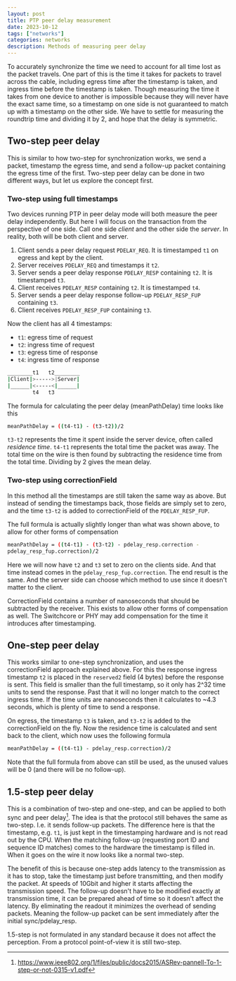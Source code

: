 ```yaml
---
layout: post
title: PTP peer delay measurement
date: 2023-10-12
tags: ["networks"]
categories: networks
description: Methods of measuring peer delay
---
```



To accurately synchronize the time we need to account for all time lost as the
packet travels. One part of this is the time it takes for packets to travel
across the cable, including egress time after the timestamp is taken, and
ingress time before the timestamp is taken. Though measuring the time it takes
from one device to another is impossible because they will never have the exact
same time, so a timestamp on one side is not guaranteed to match up with a
timestamp on the other side. We have to settle for measuring the roundtrip time
and dividing it by 2, and hope that the delay is symmetric.


## Two-step peer delay

This is similar to how two-step for synchronization works, we send a packet,
timestamp the egress time, and send a follow-up packet containing the egress
time of the first. Two-step peer delay can be done in two different ways, but
let us explore the concept first.


### Two-step using full timestamps

Two devices running PTP in peer delay mode will both measure the peer delay
independently. But here I will focus on the transaction from the perspective of
one side. Call one side *client* and the other side the *server*. In reality,
both will be both client and server.

1. Client sends a peer delay request `PDELAY_REQ`. It is timestamped `t1` on
   egress and kept by the client.
2. Server receives `PDELAY_REQ` and timestamps it `t2`.
3. Server sends a peer delay response `PDELAY_RESP` containing `t2`. It is
   timestamped `t3`.
4. Client receives `PDELAY_RESP` containing `t2`. It is timestamped `t4`.
5. Server sends a peer delay response follow-up `PDELAY_RESP_FUP` containing
   `t3`.
6. Client receives `PDELAY_RESP_FUP` containing `t3`.

Now the client has all 4 timestamps:
- `t1`: egress time of request
- `t2`: ingress time of request
- `t3`: egress time of response
- `t4`: ingress time of response

```sh
________t1   t2________
|Client|>----->|Server|
|______|<-----<|______|
        t4   t3
```

The formula for calculating the peer delay (meanPathDelay) time looks like this

```sh
meanPathDelay = ((t4-t1) - (t3-t2))/2
```

`t3-t2` represents the time it spent inside the server device, often called
*residence time*. `t4-t1` represents the total time the packet was away. The
total time on the wire is then found by subtracting the residence time from the
total time. Dividing by 2 gives the mean delay.

### Two-step using correctionField

In this method all the timestamps are still taken the same way as above. But
instead of sending the timestamps back, those fields are simply set to zero, and
the time `t3-t2` is added to correctionField of the `PDELAY_RESP_FUP`.

The full formula is actually slightly longer than what was shown above, to allow
for other forms of compensation

```sh
meanPathDelay = ((t4-t1) - (t3-t2) - pdelay_resp.correction -
pdelay_resp_fup.correction)/2
```

Here we will now have `t2` and `t3` set to zero on the clients side. And that
time instead comes in the `pdelay_resp_fup.correction`. The end result is the
same. And the server side can choose which method to use since it doesn't matter
to the client.

CorrectionField contains a number of nanoseconds that should be subtracted by
the receiver. This exists to allow other forms of compensation as well. The
Switchcore or  PHY may add compensation for the time it introduces after
timestamping.


## One-step peer delay

This works similar to one-step synchronization, and uses the correctionField
approach explained above. For this the response ingress timestamp `t2` is placed
in the `reserved2` field (4 bytes) before the response is sent. This field is
smaller than the full timestamp, so it only has 2^32 time units to send the
response. Past that it will no longer match to the correct ingress time. If the
time units are nanoseconds then it calculates to ~4.3 seconds, which is plenty
of time to send a response.

On egress, the timestamp `t3` is taken, and `t3-t2` is added to the
correctionField on the fly. Now the residence time is calculated and sent back
to the client, which now uses the following formula

```sh
meanPathDelay = ((t4-t1) - pdelay_resp.correction)/2
```

Note that the full formula from above can still be used, as the unused values
will be 0 (and there will be no follow-up).


## 1.5-step peer delay

This is a combination of two-step and one-step, and can be applied to both sync
and peer delay[^1]. The idea is that the protocol still behaves the same as
two-step. I.e. it sends follow-up packets. The difference here is that the
timestamp, e.g. `t1`, is just kept in the timestamping hardware and is not read
out by the CPU. When the matching follow-up (requesting port ID and sequence ID
matches) comes to the hardware the timestamp is filled in. When it goes on the
wire it now looks like a normal two-step.

The benefit of this is because one-step adds latency to the transmission
as it has to stop, take the timestamp just before transmitting, and then
modify the packet. At speeds of 10Gbit and higher it starts affecting the
transmission speed. The follow-up doesn't have to be modified exactly at
transmission time, it can be prepared ahead of time so it doesn't affect the
latency. By eliminating the readout it minimizes the overhead of sending
packets. Meaning the follow-up packet can be sent immediately after the initial
sync/pdelay_resp.

1.5-step is not formulated in any standard because it does not affect the
perception. From a protocol point-of-view it is still two-step.

[^1]: <https://www.ieee802.org/1/files/public/docs2015/ASRev-pannell-To-1-step-or-not-0315-v1.pdf>


